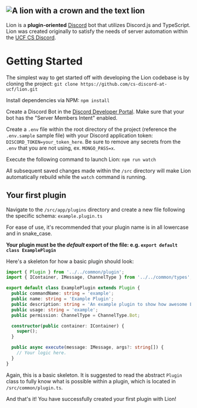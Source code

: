 ## ![A lion with a crown and the text lion](https://i.imgur.com/AX8My57.png)

Lion is a **plugin-oriented** [Discord](https://discordapp.com/) bot that utilizes Discord.js and TypeScript. Lion was created originally to satisfy the needs of server automation within the [UCF CS Discord](https://discord.gg/KXdcdxZPTV).

# Getting Started

The simplest way to get started off with developing the Lion codebase is by cloning the project:
`git clone https://github.com/cs-discord-at-ucf/lion.git`

Install dependencies via NPM:
`npm install`

Create a Discord Bot in the [Discord Developer Portal](https://discord.com/developers/applications). Make sure that your bot has the "Server Members Intent" enabled.

Create a `.env` file within the root directory of the project (reference the `.env.sample` sample file) with your Discord application token:
`DISCORD_TOKEN=your_token_here`. Be sure to remove any secrets from the `.env` that you are not using, ex. `MONGO_PASS=x`.

Execute the following command to launch Lion:
`npm run watch`

All subsequent saved changes made within the `/src` directory will make Lion automatically rebuild while the `watch` command is running.

## Your first plugin

Navigate to the `/src/app/plugins` directory and create a new file following the specific schema:
`example.plugin.ts`

For ease of use, it's recommended that your plugin name is in all lowercase and in snake_case.

**Your plugin must be the _default_ export of the file: e.g. `export default class ExamplePlugin`**

Here's a skeleton for how a basic plugin should look:

```typescript
import { Plugin } from '../../common/plugin';
import { IContainer, IMessage, ChannelType } from '../../common/types';

export default class ExamplePlugin extends Plugin {
  public commandName: string = 'example';
  public name: string = 'Example Plugin';
  public description: string = 'An example plugin to show how awesome Lion is!';
  public usage: string = 'example';
  public permission: ChannelType = ChannelType.Bot;

  constructor(public container: IContainer) {
    super();
  }

  public async execute(message: IMessage, args?: string[]) {
    // Your logic here.
  }
}
```

Again, this is a basic skeleton. It is suggested to read the abstract `Plugin` class to fully know what is possible within a plugin, which is located in `/src/common/plugin.ts`.

And that's it! You have successfully created your first plugin with Lion!
